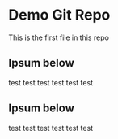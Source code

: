# Demo Git Repo
This is the first file in this repo

## Ipsum below
test test test test test test

## Ipsum below
test test test test test test

